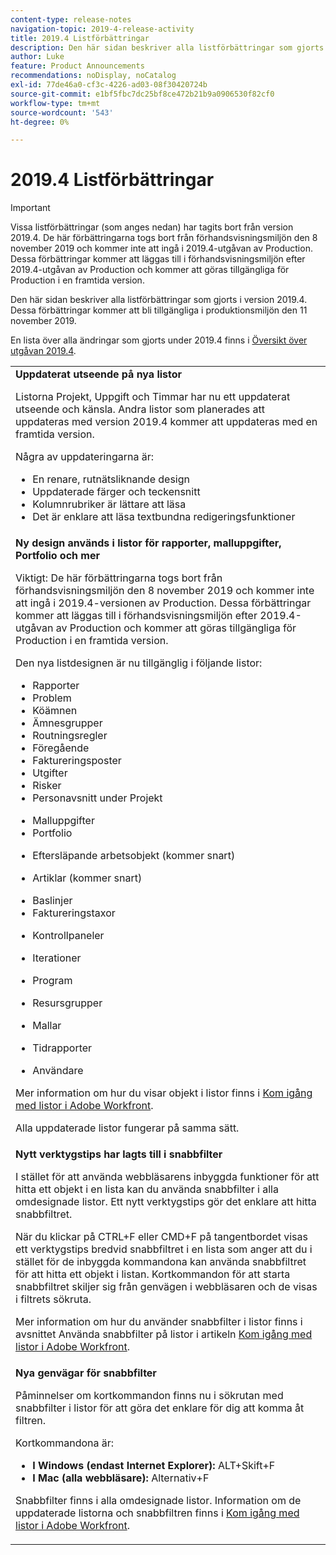 ```yaml
---
content-type: release-notes
navigation-topic: 2019-4-release-activity
title: 2019.4 Listförbättringar
description: Den här sidan beskriver alla listförbättringar som gjorts i version 2019.4. Dessa förbättringar kommer att bli tillgängliga i produktionsmiljön den 11 november 2019.
author: Luke
feature: Product Announcements
recommendations: noDisplay, noCatalog
exl-id: 77de46a0-cf3c-4226-ad03-08f30420724b
source-git-commit: e1bf5fbc7dc25bf8ce472b21b9a0906530f82cf0
workflow-type: tm+mt
source-wordcount: '543'
ht-degree: 0%

---
```


# 2019.4 Listförbättringar

>[!IMPORTANT]
>
>Vissa listförbättringar (som anges nedan) har tagits bort från version 2019.4. De här förbättringarna togs bort från förhandsvisningsmiljön den 8 november 2019 och kommer inte att ingå i 2019.4-utgåvan av Production. Dessa förbättringar kommer att läggas till i förhandsvisningsmiljön efter 2019.4-utgåvan av Production och kommer att göras tillgängliga för Production i en framtida version.

Den här sidan beskriver alla listförbättringar som gjorts i version 2019.4. Dessa förbättringar kommer att bli tillgängliga i produktionsmiljön den 11 november 2019.

En lista över alla ändringar som gjorts under 2019.4 finns i [Översikt över utgåvan 2019.4](../../../../product-announcements/product-releases/quarterly-release-archive/2019.4-release-activity/2019-4-release-activity-overview.md).

<table style="table-layout:auto"> 
 <col> 
 <tbody> 
  <tr> 
   <td><strong>Uppdaterat utseende på nya listor</strong> <p>Listorna Projekt, Uppgift och Timmar har nu ett uppdaterat utseende och känsla. Andra listor som planerades att uppdateras med version 2019.4 kommer att uppdateras med en framtida version.</p> <p>Några av uppdateringarna är:</p> 
    <ul> 
     <li>En renare, rutnätsliknande design</li> 
     <li>Uppdaterade färger och teckensnitt</li> 
     <li>Kolumnrubriker är lättare att läsa</li> 
     <li>Det är enklare att läsa textbundna redigeringsfunktioner</li> 
    </ul> </td> 
  </tr> 
  <tr> 
   <td><strong>Ny design används i listor för rapporter, malluppgifter, Portfolio och mer</strong> <p>Viktigt: De här förbättringarna togs bort från förhandsvisningsmiljön den 8 november 2019 och kommer inte att ingå i 2019.4-versionen av Production. Dessa förbättringar kommer att läggas till i förhandsvisningsmiljön efter 2019.4-utgåvan av Production och kommer att göras tillgängliga för Production i en framtida version.</p> <p>Den nya listdesignen är nu tillgänglig i följande listor:</p> 
    <ul> 
     <li>Rapporter </li> 
     <li>Problem</li> 
     <li>Köämnen </li> 
     <li>Ämnesgrupper </li> 
     <li>Routningsregler </li> 
     <li>Föregående </li> 
     <li>Faktureringsposter </li> 
     <li>Utgifter </li> 
     <li>Risker </li> 
     <li>Personavsnitt under Projekt </li> 
    </ul> 
    <ul> 
     <li>Malluppgifter </li> 
     <li>Portfolio </li> 
     <li> <p>Eftersläpande arbetsobjekt (kommer snart)</p> </li> 
     <li> <p>Artiklar (kommer snart) </p> </li> 
     <li>Baslinjer </li> 
     <li>Faktureringstaxor </li> 
     <li> <p>Kontrollpaneler </p> </li> 
     <li> <p>Iterationer </p> </li> 
     <li> <p>Program </p> </li> 
     <li> <p>Resursgrupper </p> </li> 
     <li> <p>Mallar </p> </li> 
     <li> <p>Tidrapporter </p> </li> 
     <li> <p>Användare </p> </li> 
    </ul> <p>Mer information om hur du visar objekt i listor finns i <a href="../../../../workfront-basics/navigate-workfront/use-lists/view-items-in-a-list.md" class="MCXref xref" xrefformat="{para}">Kom igång med listor i Adobe Workfront</a>.</p> <p>Alla uppdaterade listor fungerar på samma sätt. </p> </td> 
  </tr> 
  <tr> 
   <td> 
    <div> 
     <strong>Nytt verktygstips har lagts till i snabbfilter</strong> 
     <p> I stället för att använda webbläsarens inbyggda funktioner för att hitta ett objekt i en lista kan du använda snabbfilter i alla omdesignade listor. Ett nytt verktygstips gör det enklare att hitta snabbfiltret.</p> 
     <p>När du klickar på CTRL+F eller CMD+F på tangentbordet visas ett verktygstips bredvid snabbfiltret i en lista som anger att du i stället för de inbyggda kommandona kan använda snabbfiltret för att hitta ett objekt i listan. Kortkommandon för att starta snabbfiltret skiljer sig från genvägen i webbläsaren och de visas i filtrets sökruta.</p> 
     <p>Mer information om hur du använder snabbfilter i listor finns i avsnittet Använda snabbfilter på listor i artikeln <a href="../../../../workfront-basics/navigate-workfront/use-lists/view-items-in-a-list.md" class="MCXref xref" xrefformat="{para}">Kom igång med listor i Adobe Workfront</a>.</p> 
    </div> </td> 
  </tr> 
  <tr> 
   <td> 
    <div> 
     <strong>Nya genvägar för snabbfilter</strong> 
     <p>Påminnelser om kortkommandon finns nu i sökrutan med snabbfilter i listor för att göra det enklare för dig att komma åt filtren. </p> 
     <p>Kortkommandona är:</p> 
     <ul> 
      <li><strong>I Windows (endast Internet Explorer):</strong> ALT+Skift+F</li> 
      <li><strong>I Mac (alla webbläsare):</strong> Alternativ+F</li> 
     </ul> 
     <p>Snabbfilter finns i alla omdesignade listor. Information om de uppdaterade listorna och snabbfiltren finns i <a href="../../../../workfront-basics/navigate-workfront/use-lists/view-items-in-a-list.md" class="MCXref xref" xrefformat="{para}">Kom igång med listor i Adobe Workfront</a>.</p>
    </div> </td> 
  </tr> 
 </tbody> 
</table>

